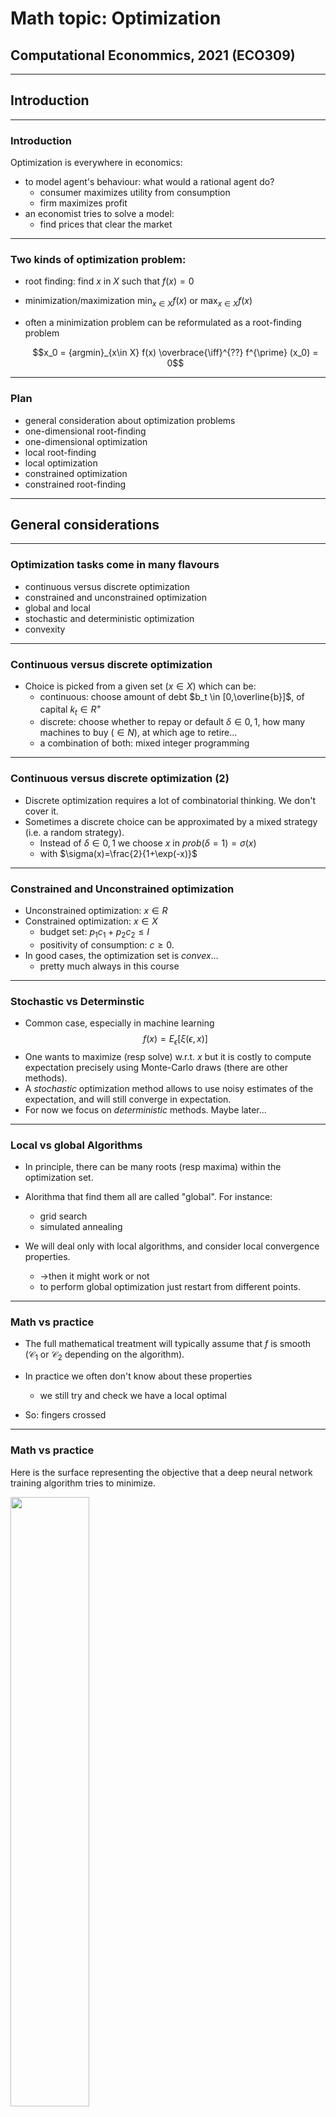 # Math topic: Optimization

## Computational Econommics,  2021 (ECO309)

---

## Introduction

----

### Introduction

Optimization is everywhere in economics:

- to model agent's behaviour: what would a rational agent do?
    - consumer maximizes utility from consumption
    - firm maximizes profit
- an economist tries to solve a model:
    - find prices that clear the market

----

### Two kinds of optimization problem:

- root finding: $\text{find  $x$ in $X$ such that $f(x)=0$}$

- minimization/maximization $\min_{x\in X} f(x)$ or $\max_{x\in X} f(x)$

- often a minimization problem can be reformulated as a root-finding problem

    $$x_0 = {argmin}_{x\in X} f(x) \overbrace{\iff}^{??} f^{\prime} (x_0) = 0$$

----

### Plan

- general consideration about optimization problems
- one-dimensional root-finding
- one-dimensional optimization
- local root-finding
- local optimization
- constrained optimization
- constrained root-finding

---


## General considerations

----

### Optimization tasks come in many flavours

  - continuous versus discrete optimization
  - constrained and unconstrained optimization
  - global and local
  - stochastic and deterministic optimization
  - convexity

----

### Continuous versus discrete optimization

- Choice is picked from a given set ($x\in X$) which can be:
  - continuous: choose amount of debt $b_t \in [0,\overline{b}]$, of capital $k_t \in R^{+}$
  - discrete: choose whether to repay or default $\delta\in{0,1}$, how many machines to buy ($\in N$), at which age to retire...
  - a combination of both: mixed integer programming

----

### Continuous versus discrete optimization (2)

- Discrete optimization requires a lot of combinatorial thinking. We don't cover it.
- Sometimes a discrete choice can be approximated by a mixed strategy (i.e. a random strategy).
  - Instead of $\delta\in{0,1}$ we choose $x$ in $prob(\delta=1)=\sigma(x)$ 
  - with $\sigma(x)=\frac{2}{1+\exp(-x)}$

----

### Constrained and Unconstrained optimization

- Unconstrained optimization: $x\in R$ 
- Constrained optimization: $x\in X$
  - budget set: $p_1 c_1 + p_2 c_2 \leq I$
  - positivity of consumption: $c \geq 0$.
- In good cases, the optimization set is *convex*...
  - pretty much always in this course

----

### Stochastic vs Determinstic

- Common case, especially in machine learning
$$f(x) = E_{\epsilon}[ \xi (\epsilon, x)]$$
- One wants to maximize (resp solve) w.r.t. $x$ but it is costly to compute expectation precisely using Monte-Carlo draws (there are other methods).
- A *stochastic* optimization method allows to use noisy estimates of the expectation, and will still converge in expectation.
- For now we focus on *deterministic* methods. Maybe later...

----

### Local vs global Algorithms

- In principle, there can be many roots (resp maxima) within the optimization set.

- Alorithma that find them all are called "global". For instance:
  - grid search
  - simulated annealing

- We will deal only with local algorithms, and consider local convergence properties.
  - ->then it might work or not
  - to perform global optimization just restart from different points.

----

### Math vs practice

- The full mathematical treatment will typically assume that $f$ is smooth ($\mathcal{C}_1$ or $\mathcal{C}_2$ depending on the algorithm).

- In practice we often don't know about these properties
  - we still try and check we have a local optimal

- So: fingers crossed

----

### Math vs practice

Here is the surface representing the objective that a deep neural network training algorithm tries to minimize.

<img src="nonsmooth.png" width=50%>

And yet, neural networks do great things!

----

### What do you need to know?

- be able to handcode simple algos (Newton, Gradient Descent)
- understand the general principle of the various algorithms to compare them in terms of
  - robustness
  - efficiency
  - accuracy
- then you can just switch the various options, when you use a library...

---

## One-dimensional root-finding

----

### Bisection

- Find $x \in [a,b]$ such that $f(x) = 0$. Assume $f(a)f(b) <0$.
- Algorithm
  1. Start with $a_n, b_n$. Set $c_n=(a_n+b_n)/2$
  2. Compute $f(c_n)$
    - if $f(c_n)f(a_n)>0$ then set $(a_{n+1},b_{n+1})=(a_n,c_n)$
    - else set $(a_{n+1},b_{n+1})=(c_n,b_n)$
  3. If $f(c_n)<\epsilon$ and/or $\frac{b-a}/2^n<\delta$ stop. Otherwise go back to 1.

----

### Bisection (2)

- No need for initial guess: *globally convergent algorithm*
  - not a *global* algorithm...
  - ... in the sense that it doesn't find all solutions
- $\delta$ is a guaranteed accuracy on $x$
- $\epsilon$ is a measure of how good the solution is
- think about your tradeoff: ($\delta$ or $\epsilon$ ?)

----

### Newton algorithm

- Find $x$ such that $f(x) = 0$. Use $x_0$ as initial guess.
- $f$ must be $\mathcal{C_1}$ and we assume we can compute its derivative $f^{\prime}$
- General idea: 
    - observe that the zero $x^{\star}$ must satisfy $$f(x^{\star})=0=f(x_0)+f^{\prime}(x_0)(x^{\star}-x_0) + o(x-x_0)$$
    - Hence a good approximation should be $$x^{\star}\approx = x_0- f(x_0)/f^{\prime}(x_0)$$
    - Check it is good. otherwise, replace $x_0$ by $x^{\star}$
----

### Newton algorithm (2)

- Algorithm:
  - start with $x_n$
  - compute $x_{n+1} = x_n- \frac{f(x_n}{f^{\prime}(x_n)}=f^{\text{newton}}(x_n)$
  - stop if $|x_{n+1}-x_n|<\eta$ or $|f(x_n)| < \epsilon$

- Convergence: __quadratic__

----

<!-- ### Newton algorithm (3)

Proof that convergence is quadratic

--- -->

### Quasi-Newton

- What if we can't compute $f^{\prime}$ or it is expensive to do so?
  - Idea: try to approximate $f^{\prime}(x_n)$ from the last iterates


- secant method: $f^{\prime}(x_n)\approx \frac{f(x_n)-f(x_{n-1})}{x_n-x_{n-1}}$
$x_{n+1} = x_n- f(x_n)\frac{x_n-x_{n-1}}{f(x_n)-f(x_{n-1})}$
  - requires two initial guesses: $x_1$ and $x_0$
  - superlinear convergence: $\lim \frac{x_t-x^{\star}}{x_{t-1}-x^{\star}}\rightarrow 0$

----

### Limits of Newton's method

- How could Newton method fail?
  - bad guess
    - -> start with a better guess
  - overshoot
    - -> dampen the update (problem: much slower)
    - -> backtrack
  - stationary point  
    - -> if root of multiplicity $m$ try  $x_{n+1} = x_n- m f(x_n)/f^{\prime}(x_n)$ (FIX)

----

(TODO: some graphs of failed Newton convergence)

----

### Backtracking

- Simple idea:
  - at stage $n$ given $f(x_n)$ compute Newton step $\Delta_n=-\frac{f(x_n)}{f^{\prime}(x_n)}$
  - find the smallest $k$ such that $|f(x_n-\Delta/2^k)|<|f(x_n)|$
  - set $x_{n+1}=x_n-\Delta/2^k$

---

## One dimensional minimization

----

### Golden section search

- Minimize $f(x)$ for  $x \in [a,b]$
- Choose $\Phi \in [0,0.5]$

- Algorithm:
  - start with $a_n < b_n$ (initially equal to $a$ and $b$)
  - define $c_n = a_n+\Phi(b_n-a_n)$ and $d_n = a_n+(1-\Phi)(b_n-a_n)$
    - if $f(c_n)<f(d_n)$ set $a_{n+1},b_{n+1}=a_n, d_n$
    - else set $a_{n+1}, b_{n+1}= c_n, b_n$

----

### Golden section search (2)

- This is guaranteed to converge to a local minimum
- In each step, the size of the interval is reduced by a factor $\Phi$
- By choosing $\Phi=\frac{\sqrt{5}-1}{2}$ one can save one evaluation by iteration.
  - you can check that either $c_{n+1} = d_n$ or $d_{n+1} = c_n$
- Remark that bisection is not enough

----

## Gradient Descent

- Minimize $f(x)$ for  $x \in R$ given initial guess $x_0$
- Algorithm:
  - start with $x_n$
  - compute $x_{n+1} = x_n (1-\lambda)- \lambda f^{\prime}(x_n)$
  - stop if $|x_{n+1}-x_n|<\eta$ or $|f^{\prime}(x_n)| < \epsilon$

----

## Gradient Descent (2)

[TODO: add graph, comment intersection with the x axis]
- Uses local information
  - one needs to compute the gradient
  - note that gradient at $x_n$ does not provide a better guess for the minimum than $x_n$ itself
  - learning speed is crucial
- Convergence speed: *linear*
  - rate depend on the learning speed
  - optimal learning speed? the fastest for which there is convergence

----

## Newton-Raphson method

- Minimize $f(x)$ for  $x \in R$ given initial guess $x_0$
- Build a local model of $f$ around $x_0$
$$f(x) = f(x_0) + f^{\prime}(x_0)(x-x_0) + f^{\prime\prime}(x_0)\frac{(x-x_0)^2}{2} + o(x-x_0)^2$$
- According to this model,
$$ f(x{\star}) = min_x f(x)\iff \frac{d}{d x} \left[ f(x_0) + f^{\prime}(x_0)(x-x_0) + f^{\prime\prime}(x_0)\frac{(x-x_0)^2}{2} \right] = 0$$
which yields: $x^{\star} = x_0 - \frac{f^{\prime}(x_0)}{f^{\prime\prime}(x_0)}$
- this is Newton applied to $f^{\prime}(x)=0$


----

### Newton-Raphson Algorithm (2)

- Algorithm:
  - start with $x_n$
  - compute $x_{n+1} = x_n-\frac{f^{\prime}(x_0)}{f^{\prime\prime}(x_0)}$
  - stop if $|x_{n+1}-x_n|<\eta$ or $|f^{\prime}(x_n)| < \epsilon$
- Convergence: *quadratic*

---

<!-- ### Newton-Raphson Algorithm (3)

[proof of quadratic speed ?]

--- -->


## Unconstrained Multidimensional Optimization

----

### Unconstrained problems


- Minimize $f(x)$ for  $x \in R^n$ given initial guess $x_0 \in R^n$

- Many intuitions from the 1d case, still apply
  - replace derivatives by gradient, jacobian and hessian
  - recall that matrix multiplication is not commutative
- Some specific problems:
  - update speed can be specific to each dimension
  - saddle-point issues (for minimization)

----

### Quick terminology

Function $f: R^p \rightarrow R^q$

- *Jacobian*: $J(x)$ or $f^{\prime}\_x(x)$, $p\times q$ matrix such that:
  $$J(x)\_{ij} = \frac{\partial f(x)\_i}{\partial x_j}$$
- *Gradient*: $\nabla f(x) = J(x)$, gradient when $q=1$
- *Hessian*: denoted by $H(x)$ or $f^{\prime\prime}\_{xx}(x)$ when $q=1$:
$$H(x)\_{jk} = \frac{\partial f(x)}{\partial x_j\partial x_k}$$

- In the following explanations, $|x|$ denotes the supremum norm, but most of the
following explanations also work with other norms.

---

## Unconstrained Multidimensional Root-Finding

----

### Multidimensional Newton-Raphson

- Algorithm:
  - start with $x_n$
  - compute $x_{n+1} = x_n- J(x_{n})^{-1}f(x_n)=f^{\text{newton}}(x_n)$
  - stop if $|x_{n+1}-x_n|<\eta$ or $|f(x_n)| < \epsilon$

- Convergence: __quadratic__

----

### Multidimensional Newton root-finding (2)

- what matters is the computation of the step $\Delta_n = {\color{\red}{J(x_{n})^{-1}}} f(x_n)$
- don't compute $J(x_n)^{-1}$
  - it takes less operations to compute $X$ in $AX=Y$ than $A^{-1}$ then $A^{-1}Y$
  - in Julia: `X = A \ Y`
- strategies to improve convergence:
  - *dampening*: $x_n = (1-\lambda)x_{n-1} - \lambda \Delta_n$
  - *backtracking*: choose $k$ such that $|f(x_n-2^{-k}\Delta_n)|$<$|f(x_{n-1})|$
  - *linesearch*: choose $\lambda\in[0,1]$ so that $|f(x_n-\lambda\Delta_n)|$ is minimal

---



## Unconstrained Multidimensional Minimization

----

### Multidimensional Gradient Descent

- Minimize $f(x) \in R$ for  $x \in R^n$ given  $x_0 \in R^n$
- Algorithm
  - start with $x_n$
$$x_{n+1} = (1-\lambda) x_n - \lambda \nabla f(x_n)$$
  - stop if $|x_{n+1}-x_n|<\eta$ or $|f(x_n)| < \epsilon$
- Comments:
  - lots of variants
  - __automatic differentiation__ software makes gradient easy to compute
  - convergence is typically __linear__

----

### Gradient descent variants

<img src=contours_evaluation_optimizers.gif width=60%>

----

### Multidimensional Newton Minimization


- Algorithm:
  - start with $x_n$
  - compute $x_{n+1} = x_n-{\color{\red}{H(x_{n})^{-1}}}\color{\green}{ J(x_n)'}$
  - stop if $|x_{n+1}-x_n|<\eta$ or $|f(x_n)| < \epsilon$
- Convergence: __quadratic__
- Problem:
  - $H(x_{n})$ hard to compute efficiently
  - rather unstable

----

### Quasi-Newton method for multidimensional minimization

- Recall the secant method: 
  - $f(x_{n-1})$ and $f(x_{n-2})$ are used to approximate $f^{\prime}(x_{n-2})$.
  - Intuitively, $n$ iterates would be needed to approximate a hessian of size $n$....
- Broyden method: takes $2 n$ steps to solve a linear problem of size $n$
  - uses past information incrementally

----

### Quasi-Newton method for multidimensional minimization

- Consider the approximation: $$f(x_n)-f(x_{n-1}) \approx J(x_n) (x_n - x_{n-1})$$
  - $J(x_n)$ is unknown and cannot be determined directly as in the secant method.
  - idea: $J(x_n)$ as close as possible to $J(x_{n-1})$ while solving the secant equation
  - formula:
    $$J_n = J_{n-1} + \frac{(f(x_n)-f(x_{n-1})) - J_{n-1}(x_n-x_{n-1})}{||x_n-x_{n-1}||^2}(x_n-x_{n-1})^{\prime}$$

----

### Gauss-Newton Minimization

- Restrict to least-square minimization: $min_x \sum_i f(x)\_i^2 \in R $
- Then up to first order, $H(x_n)\approx J(x_n)^{\prime}J(x_n)$
- Use the step: $({J(x_n)^{\prime}J(x_n)})^{-1}\color{\green}{ J(x_n)}$
- Convergence:
  - can be __quadratic__ at best
  - linear in general

----

### Levenberg-Marquardt

- Least-square minimization: $min_x \sum_i f(x)\_i^2 \in R $

- replace ${J(x_n)^{\prime}J(x_n)}^{-1}$ by ${J(x_n)^{\prime}J(x_n)}^{-1} +\mu I$
  - adjust $\lambda$ depending on progress
- uses only gradient information like Gauss-Newton
- equivalent to Gauss-Newton close to the solution ($\mu$ small)
- equivalent to Gradient far from solution ($\mu$ high)


---

## Constrained optimization and complementarity conditions

----

### Consumption optimization

Consider the optimization problem:
$$\max U(x_1, x_2)$$

under the constraint $p_1 x_1 + p_2 x_2 \leq B$

where $U(.)$, $p_1$, $p_2$ and $B$ are given.

How do you find a solution by hand?

-----

### Consumption optimization (1)

- Compute by hand
- Easy: 
  - since the budget constraint must be binding, get rid of it by stating $x_2 = B - p_1 x_1$
  - then maximize in $x_1$, $U(x_1, B - p_1 x_1)$ using the first order conditions.

- It works but:
  - breaks symmetry between the two goods
  - what if there are other constraints: $x_1\geq \underline{x}$?
  - what if constraints are not binding?
  - is there a better way to solve this problem?

----

### Consumption optimization (2)

- Another method, which keeps the symmetry. Constraint is binding, trying to minimize along the budget line yields an implicit relation between $d x_1$ and $d x_2$ $$p_1 d {x_1} + p_2 d {x_2} = 0$$
- At the optimal:
$U^{\prime}\_{x_1}(x_1, x_2)d {x_1} + U^{\prime}\_{x_2}(x_1, x_2)d {x_2} = 0$
- Eliminate $d {x_1}$ and $d {x_2}$ to get *one* condition which characterizes optimal choices for all possible budgets.
Combine with the budget constraint to get a *second* condition.

----

### Penalty function

- Take a penalty function $p(x)$ such that $p(x)=K>0$ if $x>0$ and $p(x)=0$ if $x \leq 0$. Maximize: $V(x_1, x_2) = U(x_1, x_2) - p( p_1 x_1 + p_2 x_2 - B)$
- Clearly, $\min U \iff \min V$
- Problem: $\nabla V$ is always equal to $\nabla U$.
 - Solution: use a smooth solution function like $p(x) = x^2$
- Problem: distorts optimization
  - Solution: adjust weight of barrier and minimize $U(x_1, x_2) - \kappa p(x)$
- Possible but hard to choose the weights/constraints.

----

### Penalty function

- Another idea: is there a canonical way to choose $\lambda$ such that at the minimum it is equivalent to minimize the original problem under constraint or to minimize
$$V(x_1, x_2) = U(x_1, x_2) - \lambda (p_1 x_1 + p_2 x_2 - B)$$
- Clearly, when the constraint is not binding we must have $\lambda=0$. What should be the value of $\lambda$ when the constraint is binding ?

----

### Karush-Kuhn-Tucker conditions

- If $(x^{\star},y^{\star})$ is optimal there exists $\lambda$ such that:
  - $(x^{\star},y^{\star})$ maximizes lagrangian $\mathcal{L} = U(x_1, x_2) + \lambda (B- p_1 x_1 - p_2 x_2)$
  - $\lambda \geq 0$
  - $B- p_1 x_1 - p_2 x_2 \geq 0$
  - $\lambda  (B - p_1 x_1 - p_2 x_2 ) = 0$
- The three latest conditions are called "complementarity" or "slackness" conditions
  - they are equivalent to $\min(\lambda, B - p_1 x_1 - p_2 x_2)=0$
  - we denote $\lambda \geq 0 \perp B- p_1 x_1 + p_2 x_2  \geq 0$
- $\lambda$ can be interpreted as the welfare gain of relaxing the constraint.

----

### Karush-Kuhn-Tucker conditions

- We can get first order conditions that factor in the constraints:
  - $U^{\prime}_x - \lambda p_1 = 0$
  - $U^{\prime}_y - \lambda p_2 = 0$
  - $\lambda \geq 0 \perp B-p_1 x_1 -p_2 x_2 \geq 0$
- It is now a nonlinear system of equations with complementarities (NCP)
  - there are specific solution methods to deal with it

----

### Solution strategies for NCP problems

- General formulation for vector-valued functions $$f(x)\geq 0 \perp g(x)\geq 0$$ means $$\forall i, f_i(x)\geq 0 \perp g_i(x)\geq 0$$
  - NCP do not necessarily arise from a single optimization problem

- There are robust (commercial) solvers for NCP problems (PATH, Knitro) for  that

- How do we solve it numerically?
  - assume constraint is binding then non-binding then check which one is good
    - OK if not too many constraints
  - reformulate it as a smooth problem
  - approximate the system by a series of linear complementarities problems (LCP)

----

## Smooth method

- Consider the *Fisher-Burmeister* function $$\phi(a,b) = a+b-\sqrt{a^2+b^2}$$
- It is infinitely differentiable, except at $(0,0)$
- Show that $\phi(a,b) = 0 \iff \min(a,b)=0 \iff a\geq 0 \perp b \geq 0$
- After substitution in the original system one can use regular non-linear solver
  - fun fact: the formulation with a $\min$ is nonsmooth but also works quite often

---

## Practicalities

----

### Optimization libraries

- Robust optimization code is contained in the following libraries:
  - Roots.jl: one-dimensional root finding
  - NLSolve.jl: multidimensional root finding (+complementarities)
  - Optim.jl: minimization
- The two latter libraries have a somewhat peculiar API, but it's worth absorbing it.
  - in particular they provide non-allocating algorithms for functions that modify arguments in place
  - they are compatible with automatic differentiation

```
julia> f(x) = [x[1] - x[2] - 1, x[1] + x[2]]
f (generic function with 1 method)

julia> NLsolve.nlsolve(f, [0., 0.0])
Results of Nonlinear Solver Algorithm
 * Algorithm: Trust-region with dogleg and autoscaling
 * Starting Point: [0.0, 0.0]
 * Zero: [0.5000000000009869, -0.5000000000009869]
 * Inf-norm of residuals: 0.000000       
 * Iterations: 1                       
 * Convergence: true
   * |x - x'| < 0.0e+00: false
   * |f(x)| < 1.0e-08: true                           
 * Function Calls (f): 2
 * Jacobian Calls (df/dx): 2
```